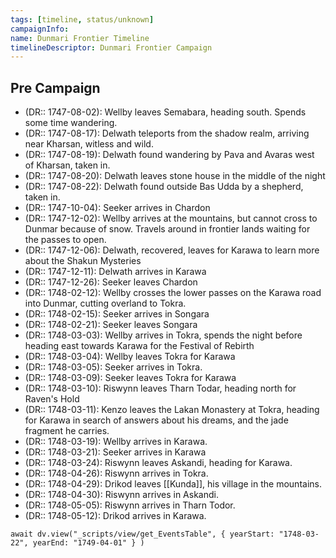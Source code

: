 ```yaml
---
tags: [timeline, status/unknown]
campaignInfo:
name: Dunmari Frontier Timeline
timelineDescriptor: Dunmari Frontier Campaign
---
```


## Pre Campaign

- (DR:: 1747-08-02): Wellby leaves Semabara, heading south. Spends some time wandering.
- (DR:: 1747-08-17): Delwath teleports from the shadow realm, arriving near Kharsan, witless and wild.
- (DR:: 1747-08-19): Delwath found wandering by Pava and Avaras west of Kharsan, taken in.
- (DR:: 1747-08-20): Delwath leaves stone house in the middle of the night
- (DR:: 1747-08-22): Delwath found outside Bas Udda by a shepherd, taken in.
- (DR:: 1747-10-04): Seeker arrives in Chardon
- (DR:: 1747-12-02): Wellby arrives at the mountains, but cannot cross to Dunmar because of snow. Travels around in frontier lands waiting for the passes to open.
- (DR:: 1747-12-06): Delwath, recovered, leaves for Karawa to learn more about the Shakun Mysteries
- (DR:: 1747-12-11): Delwath arrives in Karawa
- (DR:: 1747-12-26): Seeker leaves Chardon
- (DR:: 1748-02-12): Wellby crosses the lower passes on the Karawa road into Dunmar, cutting overland to Tokra.
- (DR:: 1748-02-15): Seeker arrives in Songara
- (DR:: 1748-02-21): Seeker leaves Songara
- (DR:: 1748-03-03): Wellby arrives in Tokra, spends the night before heading east towards Karawa for the Festival of Rebirth
- (DR:: 1748-03-04): Wellby leaves Tokra for Karawa
- (DR:: 1748-03-05): Seeker arrives in Tokra.
- (DR:: 1748-03-09): Seeker leaves Tokra for Karawa
- (DR:: 1748-03-10): Riswynn leaves Tharn Todar, heading north for Raven's Hold
- (DR:: 1748-03-11): Kenzo leaves the Lakan Monastery at Tokra, heading for Karawa in search of answers about his dreams, and the jade fragment he carries.
- (DR:: 1748-03-19): Wellby arrives in Karawa.
- (DR:: 1748-03-21): Seeker arrives in Karawa
- (DR:: 1748-03-24): Riswynn leaves Askandi, heading for Karawa.
- (DR:: 1748-04-26): Riswynn arrives in Tokra.
- (DR:: 1748-04-29): Drikod leaves [[Kunda]], his village in the mountains.
- (DR:: 1748-04-30): Riswynn arrives in Askandi.
- (DR:: 1748-05-05): Riswynn arrives in Tharn Todor.
- (DR:: 1748-05-12): Drikod arrives in Karawa.


```dataviewjs
await dv.view("_scripts/view/get_EventsTable", { yearStart: "1748-03-22", yearEnd: "1749-04-01" } )
```

